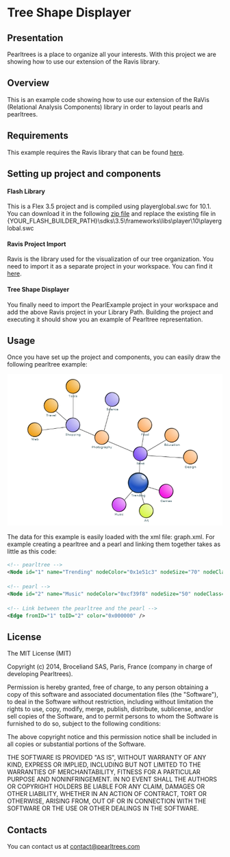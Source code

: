 # Tree Shape Displayer

## Presentation
Pearltrees is a place to organize all your interests. With this project we are 
showing how to use our extension of the Ravis library. 

## Overview
This is an example code showing how to use our extension of the RaVis (Relational 
Analysis Components) library in order to layout pearls and pearltrees.

## Requirements
This example requires the Ravis library that can be found [here](https://github.com/pearltrees/ravis).

## Setting up project and components

#### Flash Library
This is a Flex 3.5 project and is compiled using playerglobal.swc for 10.1. You can
download it in the following [zip file](/readme/Playerglobal.10.1.zip) and replace the existing
file in {YOUR_FLASH_BUILDER_PATH}\sdks\3.5\frameworks\libs\player\10\playerglobal.swc

#### Ravis Project Import
Ravis is the library used for the visualization of our tree organization. You need to
import it as a separate project in your workspace. You can find it [here](https://github.com/pearltrees/ravis).

#### Tree Shape Displayer
You finally need to import the PearlExample project in your workspace and add the above
Ravis project in your Library Path. Building the project and executing it should show you
an example of Pearltree representation.

## Usage

Once you have set up the project and components, you can easily draw the following
pearltree example:

![Alt text](/readme/pearlExample.png?raw=true "Example Pearltree Representation")

The data for this example is easily loaded with the xml file: graph.xml.
For example creating a pearltree and a pearl and linking them together takes as little as
this code:

``` xml
<!-- pearltree -->
<Node id="1" name="Trending" nodeColor="0x1e51c3" nodeSize="70" nodeClass="earth" />

<!-- pearl -->
<Node id="2" name="Music" nodeColor="0xcf39f8" nodeSize="50" nodeClass="leaf"/>

<!-- Link between the pearltree and the pearl -->
<Edge fromID="1" toID="2" color="0x000000" />
```

## License

The MIT License (MIT)

Copyright (c) 2014, Broceliand SAS, Paris, France (company in charge of developing Pearltrees).

Permission is hereby granted, free of charge, to any person obtaining a copy
of this software and associated documentation files (the "Software"), to deal
in the Software without restriction, including without limitation the rights
to use, copy, modify, merge, publish, distribute, sublicense, and/or sell
copies of the Software, and to permit persons to whom the Software is
furnished to do so, subject to the following conditions:

The above copyright notice and this permission notice shall be included in all
copies or substantial portions of the Software.

THE SOFTWARE IS PROVIDED "AS IS", WITHOUT WARRANTY OF ANY KIND, EXPRESS OR
IMPLIED, INCLUDING BUT NOT LIMITED TO THE WARRANTIES OF MERCHANTABILITY,
FITNESS FOR A PARTICULAR PURPOSE AND NONINFRINGEMENT. IN NO EVENT SHALL THE
AUTHORS OR COPYRIGHT HOLDERS BE LIABLE FOR ANY CLAIM, DAMAGES OR OTHER
LIABILITY, WHETHER IN AN ACTION OF CONTRACT, TORT OR OTHERWISE, ARISING FROM,
OUT OF OR IN CONNECTION WITH THE SOFTWARE OR THE USE OR OTHER DEALINGS IN THE
SOFTWARE.

## Contacts

You can contact us at contact@pearltrees.com
